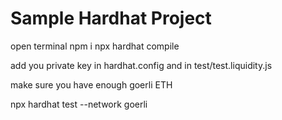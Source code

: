 # Sample Hardhat Project

open terminal 
npm i
npx hardhat compile

add you private key in hardhat.config and in test/test.liquidity.js

make sure you have enough goerli ETH

npx hardhat test --network goerli
